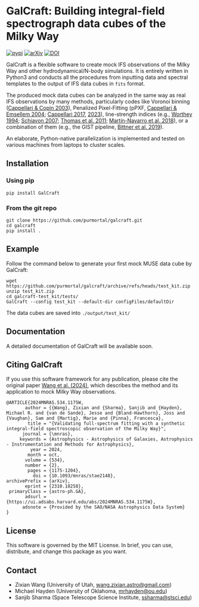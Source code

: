 
# GalCraft: Building integral-field spectrograph data cubes of the Milky Way


[![pypi](https://img.shields.io/badge/python-pypi-blue.svg)](https://pypi.org/project/GalCraft/)
[![arXiv](https://img.shields.io/badge/arxiv-2310.18258-b31b1b.svg)](https://arxiv.org/abs/2310.18258)
[![DOI](https://img.shields.io/badge/DOI-10.1093%2Fmnras%2Fstae2148-green.svg)](https://doi.org/10.1093/mnras/stae2148)

[//]: # ([![LICENSE]&#40;https://img.shields.io/badge/license-MIT-blue.svg?style=flat&#41;]&#40;https://github.com/purmortal/galcraft/blob/main/LICENSE&#41;)

GalCraft is a flexible software to create mock IFS observations of the Milky Way and other hydrodynamical/N-body simulations. It is entirely written in Python3 and conducts all the procedures from inputting data and spectral templates to the output of IFS data cubes in `fits` format. 

The produced mock data cubes can be analyzed in the same way as real IFS observations by many methods, particularly codes like Voronoi binning ([Cappellari & Copin 2003](https://ui.adsabs.harvard.edu/abs/2003MNRAS.342..345C/abstract)), Penalized Pixel-Fitting (pPXF, [Cappellari & Emsellem 2004](https://ui.adsabs.harvard.edu/abs/2004PASP..116..138C/abstract); [Cappellari 2017](https://ui.adsabs.harvard.edu/abs/2017MNRAS.466..798C/abstract), [2023](https://ui.adsabs.harvard.edu/abs/2023MNRAS.526.3273C/abstract)), line-strength indices (e.g., [Worthey 1994](https://ui.adsabs.harvard.edu/abs/1994ApJS...95..107W/abstract); [Schiavon 2007](https://ui.adsabs.harvard.edu/abs/2007ApJS..171..146S/abstract); [Thomas et al. 2011](https://ui.adsabs.harvard.edu/abs/2011MNRAS.412.2183T/abstract); [Martín-Navarro et al. 2018](https://ui.adsabs.harvard.edu/abs/2018MNRAS.475.3700M/abstract)), or a combination of them (e.g., the GIST pipeline, [Bittner et al. 2019](https://ui.adsabs.harvard.edu/abs/2019A%26A...628A.117B/abstract)).

An elaborate, Python-native parallelization is implemented and tested on various machines from laptops to cluster scales.



## Installation

### Using pip

```
pip install GalCraft
```

### From the git repo

```
git clone https://github.com/purmortal/galcraft.git
cd galcraft
pip install .
```

## Example

Follow the command below to generate your first mock MUSE data cube by GalCraft:

```
wget https://github.com/purmortal/galcraft/archive/refs/heads/test_kit.zip
unzip test_kit.zip
cd galcraft-test_kit/tests/
GalCraft --config test_kit --default-dir configFiles/defaultDir
```

The data cubes are saved into `./output/test_kit/`

## Documentation
A detailed documentation of GalCraft will be available soon.




## Citing GalCraft
If you use this software framework for any publication, please cite the original paper [Wang et al. (2024)](https://ui.adsabs.harvard.edu/abs/2024MNRAS.534.1175W/abstract), which describes the method and its application to mock Milky Way observations.

```
@ARTICLE{2024MNRAS.534.1175W,
       author = {{Wang}, Zixian and {Sharma}, Sanjib and {Hayden}, Michael R. and {van de Sande}, Jesse and {Bland-Hawthorn}, Joss and {Vaughan}, Sam and {Martig}, Marie and {Pinna}, Francesca},
        title = "{Validating full-spectrum fitting with a synthetic integral-field spectroscopic observation of the Milky Way}",
      journal = {\mnras},
     keywords = {Astrophysics - Astrophysics of Galaxies, Astrophysics - Instrumentation and Methods for Astrophysics},
         year = 2024,
        month = oct,
       volume = {534},
       number = {2},
        pages = {1175-1204},
          doi = {10.1093/mnras/stae2148},
archivePrefix = {arXiv},
       eprint = {2310.18258},
 primaryClass = {astro-ph.GA},
       adsurl = {https://ui.adsabs.harvard.edu/abs/2024MNRAS.534.1175W},
      adsnote = {Provided by the SAO/NASA Astrophysics Data System}
}
```




## License
This software is governed by the MIT License. In brief, you can use, distribute, and change this package as you want.


## Contact 
- Zixian Wang (University of Utah, wang.zixian.astro@gmail.com)
- Michael Hayden (University of Oklahoma, mrhayden@ou.edu)
- Sanjib Sharma (Space Telescope Science Institute, ssharma@stsci.edu)
